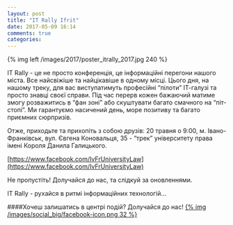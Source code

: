 ```yaml
---
layout: post
title: "IT Rally Ifrit"
date: 2017-05-09 16:14
comments: true
categories: 
---
```

{% img left /images/2017/poster_itrally_2017.jpg 240 %}

IT Rally - це не просто конференція, це інформаційні перегони нашого міста. Все найсвіжіше та найцікавіше в одному місці. Цього дня, на нашому треку, для вас виступатимуть професійні “пілоти” ІТ-галузі та просто знавці своєї справи. Під час перерв кожен бажаючий матиме змогу розважитись в “фан зоні” або скуштувати багато смачного на “піт-стопі”. Ми гарантуємо насичений день, море позитиву та багато приємних сюрпризів.

Отже, приходьте та прихопіть з собою друзів: 20 травня о 9:00, м. Івано-Франківськ, вул. Євгена Коновальця, 35 - “трек” університету права імені Короля Данила Галицького.

[https://www.facebook.com/IvFrUniversityLaw](https://www.facebook.com/IvFrUniversityLaw)

Не пропустіть! Долучайся до нас, та слідкуй за оновленнями.

IT Rally - рухайся в ритмі інформаційних технологій…

####Хочеш залишатись в центрі подій? Долучайся до нас!
[{% img /images/social_big/facebook-icon.png 32 %}](https://www.facebook.com/events/1897195873825189/)


<div style="clear: both"></div>


